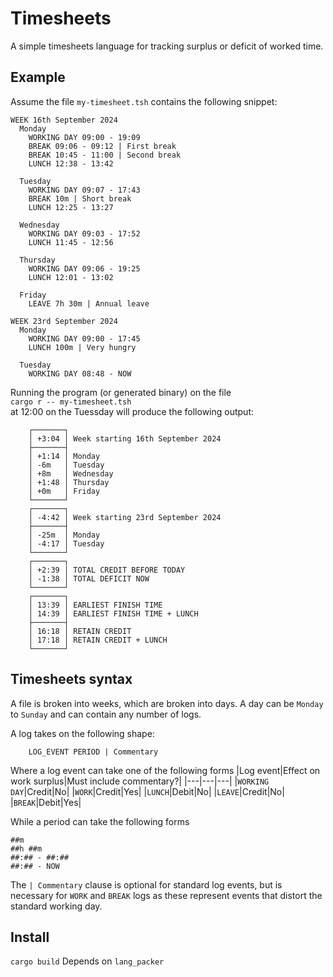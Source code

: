 # Timesheets

A simple timesheets language for tracking surplus or deficit of worked time.

## Example

Assume the file `my-timesheet.tsh` contains the following snippet:
```
WEEK 16th September 2024
  Monday
    WORKING DAY 09:00 - 19:09
    BREAK 09:06 - 09:12 | First break
    BREAK 10:45 - 11:00 | Second break
    LUNCH 12:38 - 13:42

  Tuesday
    WORKING DAY 09:07 - 17:43
    BREAK 10m | Short break
    LUNCH 12:25 - 13:27

  Wednesday
    WORKING DAY 09:03 - 17:52
    LUNCH 11:45 - 12:56

  Thursday
    WORKING DAY 09:06 - 19:25
    LUNCH 12:01 - 13:02

  Friday
    LEAVE 7h 30m | Annual leave

WEEK 23rd September 2024
  Monday
    WORKING DAY 09:00 - 17:45
    LUNCH 100m | Very hungry

  Tuesday
    WORKING DAY 08:48 - NOW

```

Running the program (or generated binary) on the file  
`cargo r -- my-timesheet.tsh`  
at 12:00 on the Tuessday will produce the following output:
```
    ┌───────┐
    │ +3:04 │ Week starting 16th September 2024
    ├───────┤
    │ +1:14 │ Monday
    │ -6m   │ Tuesday
    │ +8m   │ Wednesday
    │ +1:48 │ Thursday
    │ +0m   │ Friday
    └───────┘
    ┌───────┐
    │ -4:42 │ Week starting 23rd September 2024
    ├───────┤
    │ -25m  │ Monday
    │ -4:17 │ Tuesday
    └───────┘
    ┌───────┐
    │ +2:39 │ TOTAL CREDIT BEFORE TODAY
    │ -1:38 │ TOTAL DEFICIT NOW
    └───────┘
    ┌───────┐
    │ 13:39 │ EARLIEST FINISH TIME
    │ 14:39 │ EARLIEST FINISH TIME + LUNCH
    ├───────┤
    │ 16:18 │ RETAIN CREDIT
    │ 17:18 │ RETAIN CREDIT + LUNCH
    └───────┘
```

## Timesheets syntax

A file is broken into weeks, which are broken into days.
A day can be `Monday` to `Sunday` and can contain any number of logs.  

A log takes on the following shape:  
```
    LOG_EVENT PERIOD | Commentary
```

Where a log event can take one of the following forms
|Log event|Effect on work surplus|Must include commentary?|
|---|---|---|
|`WORKING DAY`|Credit|No|
|`WORK`|Credit|Yes|
|`LUNCH`|Debit|No|
|`LEAVE`|Credit|No|
|`BREAK`|Debit|Yes|

While a period can take the following forms
```
##m
##h ##m
##:## - ##:##
##:## - NOW
```
The `| Commentary` clause is optional for standard log events, but is necessary for `WORK` and `BREAK` logs as these represent events that distort the standard working day.


## Install
`cargo build`
Depends on `lang_packer`

